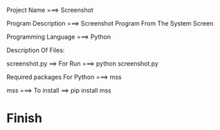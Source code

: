 Project Name ===> Screenshot

Program Description ===> Screenshot Program From The System Screen

Programming Language ===> Python

Description Of Files:

screenshot.py ==> For Run ===> python screenshot.py

Required packages For Python ===> mss

mss ===> To install ==> pip install mss

# Finish
